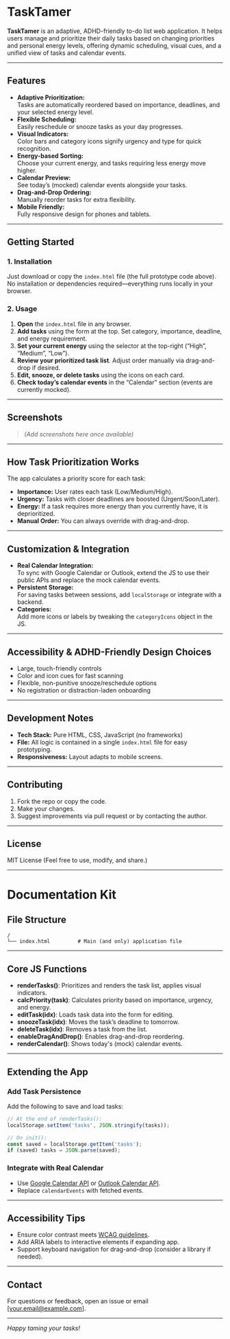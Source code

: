 # TaskTamer

**TaskTamer** is an adaptive, ADHD-friendly to-do list web application. It helps users manage and prioritize their daily tasks based on changing priorities and personal energy levels, offering dynamic scheduling, visual cues, and a unified view of tasks and calendar events.

---

## Features

- **Adaptive Prioritization:**  
  Tasks are automatically reordered based on importance, deadlines, and your selected energy level.
- **Flexible Scheduling:**  
  Easily reschedule or snooze tasks as your day progresses.
- **Visual Indicators:**  
  Color bars and category icons signify urgency and type for quick recognition.
- **Energy-based Sorting:**  
  Choose your current energy, and tasks requiring less energy move higher.
- **Calendar Preview:**  
  See today’s (mocked) calendar events alongside your tasks.
- **Drag-and-Drop Ordering:**  
  Manually reorder tasks for extra flexibility.
- **Mobile Friendly:**  
  Fully responsive design for phones and tablets.

---

## Getting Started

### 1. Installation

Just download or copy the `index.html` file (the full prototype code above).  
No installation or dependencies required—everything runs locally in your browser.

### 2. Usage

1. **Open** the `index.html` file in any browser.
2. **Add tasks** using the form at the top. Set category, importance, deadline, and energy requirement.
3. **Set your current energy** using the selector at the top-right (“High”, “Medium”, “Low”).
4. **Review your prioritized task list**. Adjust order manually via drag-and-drop if desired.
5. **Edit, snooze, or delete tasks** using the icons on each card.
6. **Check today’s calendar events** in the “Calendar” section (events are currently mocked).

---

## Screenshots

> *(Add screenshots here once available)*

---

## How Task Prioritization Works

The app calculates a priority score for each task:

- **Importance:** User rates each task (Low/Medium/High).
- **Urgency:** Tasks with closer deadlines are boosted (Urgent/Soon/Later).
- **Energy:** If a task requires more energy than you currently have, it is deprioritized.
- **Manual Order:** You can always override with drag-and-drop.

---

## Customization & Integration

- **Real Calendar Integration:**  
  To sync with Google Calendar or Outlook, extend the JS to use their public APIs and replace the mock calendar events.
- **Persistent Storage:**  
  For saving tasks between sessions, add `localStorage` or integrate with a backend.
- **Categories:**  
  Add more icons or labels by tweaking the `categoryIcons` object in the JS.

---

## Accessibility & ADHD-Friendly Design Choices

- Large, touch-friendly controls
- Color and icon cues for fast scanning
- Flexible, non-punitive snooze/reschedule options
- No registration or distraction-laden onboarding

---

## Development Notes

- **Tech Stack:** Pure HTML, CSS, JavaScript (no frameworks)
- **File:** All logic is contained in a single `index.html` file for easy prototyping.
- **Responsiveness:** Layout adapts to mobile screens.

---

## Contributing

1. Fork the repo or copy the code.
2. Make your changes.
3. Suggest improvements via pull request or by contacting the author.

---

## License

MIT License (Feel free to use, modify, and share.)

---

# Documentation Kit

## File Structure

```
/
└── index.html         # Main (and only) application file
```

---

## Core JS Functions

- **renderTasks()**: Prioritizes and renders the task list, applies visual indicators.
- **calcPriority(task)**: Calculates priority based on importance, urgency, and energy.
- **editTask(idx)**: Loads task data into the form for editing.
- **snoozeTask(idx)**: Moves the task’s deadline to tomorrow.
- **deleteTask(idx)**: Removes a task from the list.
- **enableDragAndDrop()**: Enables drag-and-drop reordering.
- **renderCalendar()**: Shows today's (mock) calendar events.

---

## Extending the App

### Add Task Persistence

Add the following to save and load tasks:

```js
// At the end of renderTasks():
localStorage.setItem('tasks', JSON.stringify(tasks));

// On init():
const saved = localStorage.getItem('tasks');
if (saved) tasks = JSON.parse(saved);
```

### Integrate with Real Calendar

- Use [Google Calendar API](https://developers.google.com/calendar/api/quickstart/js) or [Outlook Calendar API](https://docs.microsoft.com/en-us/graph/api/resources/calendar?view=graph-rest-1.0).
- Replace `calendarEvents` with fetched events.

---

## Accessibility Tips

- Ensure color contrast meets [WCAG guidelines](https://www.w3.org/WAI/standards-guidelines/wcag/).
- Add ARIA labels to interactive elements if expanding app.
- Support keyboard navigation for drag-and-drop (consider a library if needed).

---

## Contact

For questions or feedback, open an issue or email [your.email@example.com].

---

*Happy taming your tasks!*
